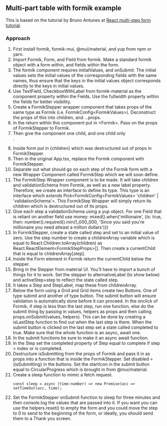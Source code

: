## Multi-part table with formik example

This is based on the tutorial by Bruno Antunes at [React multi-step form tutorial](https://www.youtube.com/watch?v=l3NEC4McW3g&t=2424s).

### Approach

1. First install formik, formik-mui, @mui/material, and yup from npm or yarn.
1. Import Formik, Form, and Field from formik. Make a standard formik object with a form within, and fields within the form.
1. The formik component requires initialValues, and onSubmit. The initial values sets the initial values of the corresponding fields with the same names, thus ensure that the keys in the initial values object corresponds directly to the keys in initial values.
1. Use TextField, CheckboxWithLabel from formik-material as the component property within the Fields. Use the fullwidth property within the fields for better visibility.
1. Create a FormikStepper wrapper component that takes props of the same type as Formik (i.e. FormikConfig\<FormikValues>). Deconstruct the props of this into children, and ...props. 
1. In the return within this component put in \<Formik>. Pass on the props of FormikStepper to Formik.
1. Then give the <Formik> component one child, and one child only <Form>.
1. Inside form put in {children} which was destructured out of props in FormikStepper.
1. Then in the original App.tsx, replace the Formik component with FormikStepper.
1. Separate out what should go on each step of the Formik form with a new Wrapper Component called FormikStep which we will soon define.
1. The FormikStep Wrapper component is to be made. It will take children and validationSchema from Formik, as well as a new label property. Therefore, we create an interface to define its type. This type is an interface which extends Pick<FormikConfig\<FormikValues> 'children' | 'validationSchema'>. This FormikStep Wrapper will simply return its children which is destructured out of its props.
1. Give each step a validationSchema using a yup object. For one Field that is reliant on another field use money: mixed().when('millionaire', {is: true, then: number().required().min(1_000_000, 'Since you said you're  millionaire you need atleast a million dollars')})
1. In FormikStepper, create a state called step and set to an initial value of zero. Use the step number to create a childrenArray variable which is equal to React.Children.toArray(children) as React.ReactElement\<FormikStepProps>[]. Then create a currentChild that is equal to childrenArray[step].
1. Inside the Form element in Formik return the currentChild below the stepper.
1. Bring in the Stepper from material UI. You'll have to import a bunch of things for it to work. Set the stepper to alternativeLabel (to show below) and activeStep=step to reflect the state called step.
1. It takes a Step and StepLabel, map these from childrenArray.
1. Below the form using a Grid and Grid items create two Buttons. One of type submit and another of type button. The submit button will ensure validation is automatically done before it can proceed. In the onclick of Formik, if step is less than the last step, run one function, else do the submit thing by passing in values, helpers as props and then calling props.onSubmit(values, helpers). This can be done by creating a isLastStep function to find out when the last step is there. When the submit button is clicked on the last step set a state called completed to true. Make sure that the whole function is an async, await one.
1. In the submit functions be sure to make it an async await function.
1.  In the Step set the completed property of Step equal to complete if step > index or is completed.
1. Destructure isSubmitting from the props of Formik and pass it in as props into a function that is inside the FormikStepper. Set disabled = {isSubmitting} in the buttons. Set the startIcon in the submit button equal to CircularProgress which is brought in from @mui/material.
1. Create a sleep function to mimic a fetch request. 
    ```
    const sleep = async (time:number) => new Promise(acc => setTimeOut(acc, time);
    ```
1. Set the FormikStepper onSubmit function to sleep for three minutes and then console.log the values that are passed into it. If you want you can use the helpers.reset() to empty the form and you could move the step to 0 to send to the beginning of the form, or ideally, you should send them to a Thank you screen.
